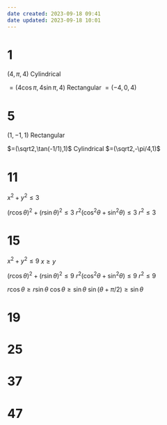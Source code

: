 ```yaml
---
date created: 2023-09-18 09:41
date updated: 2023-09-18 10:01
---
```


# 1

$(4,\pi,4)$ Cylindrical

$=(4\cos\pi,4\sin\pi,4)$ Rectangular
$=(-4,0,4)$

# 5

$(1,-1,1)$ Rectangular

$=(\sqrt2,\tan(-1/1),1)$ Cylindrical
$=(\sqrt2,-\pi/4,1)$

# 11

$x^2+y^2\le3$

$(r\cos\theta)^2+(r\sin\theta)^2\le3$
$r^2(\cos^2\theta+\sin^2\theta)\le3$
$r^2\le3$

# 15


$x^2+y^2\le9$
$x\ge y$

$(r\cos\theta)^2+(r\sin\theta)^2\le9$
$r^2(\cos^2\theta+\sin^2\theta)\le9$
$r^2\le9$

$r\cos\theta\ge r\sin\theta$
$\cos\theta\ge\sin\theta$
$\sin(\theta+\pi/2)\ge\sin\theta$


# 19

# 25

# 37

# 47
